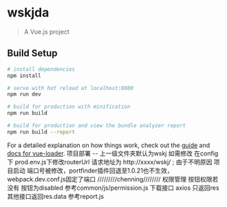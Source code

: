 # wskjda

> A Vue.js project

## Build Setup

``` bash
# install dependencies
npm install

# serve with hot reload at localhost:8080
npm run dev

# build for production with minification
npm run build

# build for production and view the bundle analyzer report
npm run build --report
```

For a detailed explanation on how things work, check out the [guide](http://vuejs-templates.github.io/webpack/) and [docs for vue-loader](http://vuejs.github.io/vue-loader).
项目部署 --
    上一级文件夹默认为wskj 如需修改 在config下 prod.env.js下修改routerUrl  请求地址为 http://xxxx/wskj/ ;
    由于不明原因 项目启动 端口号被修改，portfinder插件回退至1.0.21也不生效，webpack.dev.conf.js固定了端口 /////////chenning////////
权限管理
    按钮权限若没有 按钮为disabled 参考common/js/permission.js
下载接口 axios 只返回res 其他接口返回res.data 参考report.js



